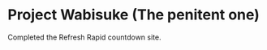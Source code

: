 Project Wabisuke (The  penitent one) 
====================

Completed the Refresh Rapid countdown site. 
